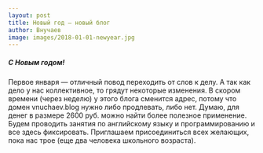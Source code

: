 ```yaml
---
layout: post
title: Новый год — новый блог
author: Внучаев
image: images/2018-01-01-newyear.jpg
---
```

##### С Новым годом!
Первое января — отличный повод переходить от слов к делу.
А так как дело у нас коллективное, то грядут некоторые изменения.
В скором времени (через неделю) у этого блога сменится адрес,
потому что домен vnuchaev.blog нужно либо продлевать, либо нет.
Думаю, для денег в размере 2600 руб. можно найти более полезное
применение. Будем проводить занятия по английскому языку и
программированию и все здесь фиксировать. Приглашаем присоединиться
всех желающих, пока нас трое (еще два человека школьного возраста).
